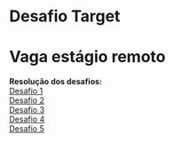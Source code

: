 # Desafio Target 
# Vaga estágio remoto


**Resolução dos desafios:**
<br>
[Desafio 1](desafio_01.py)<br>
[Desafio 2](desafio_02.py)<br>
[Desafio 3](desafio_03.py)<br>
[Desafio 4](desafio_04.py)<br>
[Desafio 5](desafio_05.py)